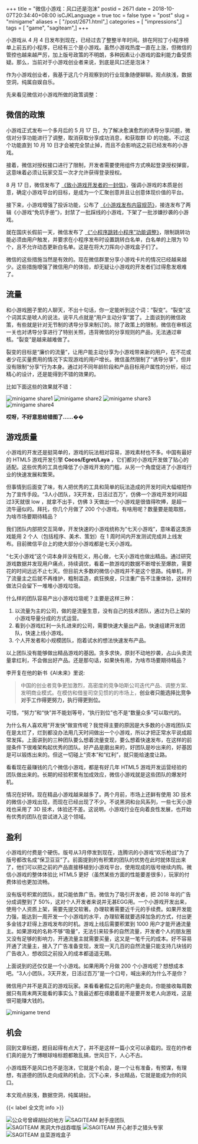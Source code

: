 +++
title = "微信小游戏：风口还是泡沫"
postid = 2671
date = 2018-10-07T20:34:40+08:00
isCJKLanguage = true
toc = false
type = "post"
slug = "minigame"
aliases = [ "/post/2671.html",]
categories = [ "impressions",]
tags = [ "game", "sagiteam",]
+++


小游戏从 4 月 4 日发布到现在，已经过去了整整半年时间。排在阿拉丁小程序榜单上前五的小程序，已经有三个是小游戏。虽然小游戏热度一直在上涨，但微信的管控也越来越严厉，加上版号政策的不明朗，多种因素让小游戏的盈利能力备受质疑。那么，当前对于小游戏创业者来说，到底是风口还是泡沫？

作为小游戏创业者，我基于这几个月观察到的行业现象随便聊聊。观点肤浅，数据空洞，纯属自娱自乐。

先来看见微信对小游戏所做的政策调整：<!-- more-->

## 微信的政策

小游戏正式发布一个多月后的 5 月 17 日，为了解决愈演愈烈的诱导分享问题，微信对分享功能进行了调整，取消获取分享成功消息，和获取群 ID 的功能。不过这个功能直到 10 月 10 日才会被完全禁止掉，而且不会影响这之前已经发布的小游戏。

接着，微信对授权接口进行了限制，开发者需要使用组件方式唤起登录授权弹窗，这意味着必须让玩家交互一次才允许获得登录授权。

8 月 17 日，微信发布了 [《致小游戏开发者的一封信》][2]，强调小游戏的本质是创意，确定小游戏平台的目标，是成为一个汇聚创意并且让创意体现价值的平台。

接下来，小游戏增强了投诉功能，公布了 [《小游戏发布内容规范》][3]，接连发布了两辑《小游戏“免坑手册”》，封禁了一批踩线的小游戏，下架了一批涉嫌抄袭的小游戏。

就在国庆长假前一天，微信发布了 [《“小程序跳转小程序”功能调整》][1]，限制跳转功能必须由用户触发，并要求在小程序发布时设置跳转白名单，白名单的上限为 10 个，且不允许动态更新白名单。这是在将大刀挥向小游戏盒子们了。

微信的这些措施当然是有效的。现在微信群里分享小游戏卡片的情况已经越来越少。这些措施增强了微信用户的体验，却无疑让小游戏的开发者们过得愈发艰难了。

## 流量

和小游戏圈子里的人聊天，不出十句话，你一定能听到这个词：“裂变”。“裂变”这个词其实是唬人的说法，说平凡点就是“用户主动分享”罢了。上面谈到的微信政策，有些就是针对无节制的诱导分享来制订的。除了政策上的限制，微信在审核这一关也对诱导分享进行了特别关照，违背微信的分享规则的产品，无法通过审核。“裂变”是越来越难做了。

裂变的目标是“廉价的流量”，让用户能主动分享为小游戏带来新的用户，在不花或者少花买量费用的情况下实现游戏的用户增长。微信虽然限制了“诱导分享”，但并没有限制“分享”行为本身。通过对不同年龄阶段和产品目标用户属性的分析，经过精心的设计，还是能得到不错的效果的。

比如下面这些的效果就不错：

![minigame share1][img1]
![minigame share2][img2]
![minigame share3][img3]
![minigame share4][img4]

**哎呀，不好意思给错图了……��**

## 游戏质量

小游戏的开发还是挺简单的，游戏的玩法相对容易，游戏素材也不多。中国有最好的 HTML5 游戏开发引擎 **Cocos/Egret/Laya** ，它们都对小游戏开发做了贴心的适配。这些优秀的工具也降低了小游戏开发的门槛，从另一个角度促进了小游戏行业的快速发展和繁荣。

但事情到后面变了味，有人把优秀的工具和简单的玩法造成的开发时间大幅缩短作为了宣传手段。“3人小团队，3天开发，日活过百万”，仿佛一个游戏开发时间超过3天就很 low ，就拿不出手，仿佛 3 天做出一个小游戏是很值得吹捧，是超一流牛逼似的。拜托，你几个月做了 200 个小游戏，有啥用呢？数量要是能取胜，为啥市场要期待精品？

我们团队内部把交互简单，开发快速的小游戏统称为“七天小游戏”，意味着这类游戏能用 2 个人（包括程序、美术、策划）在 1 周时间内开发测试完成并上线发布。目前微信平台上的绝大部分小游戏都是七天小游戏。

“七天小游戏”这个词本身并没有贬义，用心做，七天小游戏也做出精品。通过研究游戏数据并发现用户痛点，持续调优，看着一款游戏的数据不断增长至爆款，需要花的时间远远不止七天。但目前大多数的微信小游戏并不是这个思路。纯单机，开了流量主之后就不再维护，粗制滥造，疯狂换皮，只注重广告不注重体验，这样的做法只会留下一堆堆小游戏垃圾。

什么样的团队容易产出小游戏垃圾呢？主要是这样三种：

1. 以流量为主的公司，做的是流量生意，没有自己的技术团队，通过为已上架的小游戏导量分成的方式运营。
2. 看到小游戏红利一头扎进来的公司，需要快速大量出产品，快速组建开发团队，快速上线小游戏。
3. 个人开发者和小规模团队，抱着试水的想法快速发布产品。

以上团队没有能够做出精品游戏的基因。贪多求快，原封不动地抄袭，占山头卖流量拿红利，不会做出好产品。还是那句话，如果快有用，为啥市场要期待精品？

李开复在他的新书《AI未来》里说:

> 中国的创业者竞争更加激烈，高密度的竞争珀斯公司迭代产品、调整方案、发明商业模式。在模仿和借鉴司空见惯的的市场上，**创业者只能选择比竞争对手工作得更努力，执行得更到位。**

可惜，“努力”和“快”并不能划等号，“执行到位”也不是“数量众多”可以取代的。

为什么有人喜欢用“开发快”做宣传呢？我觉得主要的原因是大多数的小游戏团队实在是太烂了，烂到都没办法用几天时间做出一个小游戏，所以才把正常水平说成超常发挥。上面讲到的三种团队要么想着流量变现，要么想着快速发布，在这样的前提条件下很难架构起优秀的团队。好产品是磨出来的，好团队是吵出来的，好基因是可以锻炼出来的。但这一切碰上“资本”和“红利”，就只能给速度让路。

看看现在最赚钱的几个微信小游戏，都是有好几年 HTML5 游戏开发运营经验的团队做出来的。长期的经验积累有加成效应，微信小游戏就是这些团队的爆发时机。

情况在好转。现在精品小游戏越来越多了。两个月前，市场上还鲜有使用 3D 技术的微信小游戏出现，而现在已经出现了不少。不说黑洞和台风系列，一些七天小游戏也采用了 3D 技术，体验还不差。这说明，小游戏行业在向着良性发展，也开始有优秀的团队在尝试进入这个领域。

## 盈利

小游戏的付费是个硬伤。版号从3月停发到现在，连腾讯的小游戏“欢乐枪战”为了版号都改名成“保卫豆豆”了。前面提到的有积累的团队的优势在此时就体现出来了，他们可以把之前的产品直接移植到小游戏平台，使用现成的版号继续内购。微信小游戏的整体体验比 HTML5 更好（虽然某些方面的性能要差很多），玩家的付费体验也更加流畅。

没有版号积累的团队，就只能依靠广告。微信为了吸引开发者，把 2018 年的广告分成调整到了 50%，这对个人开发者来说并无甚EGG用。一个小游戏开发出来，使用个人资质上架，需要先提交软著。办理软著需要近千元的手续费。如果开发能力强，能达到一周开发一个小游戏的水平，办理软著就要选择加急的方式，付出更多金钱才赶得上游戏发布的时机。游戏上线后需要积累到 1000 用户才能开通流量主。如果游戏的名称不够“吸量”，无法引来较多的自然流量，开发者个人的朋友圈又没有足够的影响力，开通流量主就需要买量，这又是一笔千元的成本。好不容易开通了流量主，接入了广告准备变现，发现一天几百的自然流量只能支持几块钱的广告收入，想收回之前投入的成本都遥遥无期。

上面说到的还仅仅是一个小游戏。如果用两个月做 200 个小游戏呢？想想成本吧。“3人小团队，3天开发，日活过百万”是一个口号，喊出来的为什么不是你？

微信用户并不是真正的游戏玩家。来看看暑假之后的用户量走向，你能接收每周数据只有周末两天能看的事实么？我最近都在琢磨着是不是要开发老人向游戏，这是很可能赚大钱的。

![minigame trend][img5]

## 机会

回到文章标题，题目起得有点大了，并不是这样一篇小文可以承载的。现在的作者们真的是为了博眼球啥标题都敢乱搞，世风日下，人心不古。

小游戏既不是风口也不是泡沫，它就是个机会，是一个让有准备，有预谋，有理想，有道德的团队走向成熟的机会。沉下心来，多出精品，它就是能成为你的风口。

本文观点肤浅，数据空洞，纯属胡扯。

{{< label 全文完 info >}}

![公众号曾嵘胡扯的地方][mp]
![SAGITEAM 射手座团队][sagiteam]
![SAGITEAM 黑洞大作战吞噬版][hole]
![SAGITEAM 开心射手之猎头专家][ysf]
![SAGITEAM 韭菜游戏盒子][box]

[1]: https://developers.weixin.qq.com/community/minigame/doc/000c841982c730851f77b00a95b801
[2]: https://mp.weixin.qq.com/s?__biz=MzU0ODg0NDM4NA==&mid=2247483891&idx=1&sn=03bd2fe1a41904468d61d6182bd0c672&chksm=fbb9a7fcccce2eeadbaadc562d0839ea9128da4146bb0f79c44988e76355f2151a858b0b5239&scene=21#wechat_redirect
[3]: https://developers.weixin.qq.com/community/minigame/doc/00068891d880204ea267d0a6e5b801

[img1]: /uploads/2018/10/minigameshare1.jpg
[img2]: /uploads/2018/10/minigameshare2.jpg
[img3]: /uploads/2018/10/minigameshare3.jpg
[img4]: /uploads/2018/10/minigameshare4.jpg
[img5]: /uploads/2018/10/minigametrend.jpg

[sagiteam]: /uploads/2018/10/project-sagiteam.png
[mp]: /uploads/2018/10/mp-zrong-net-258.jpg
[hole]: /uploads/2018/10/project-game-hole-qr.jpg
[ysf]: /uploads/2018/10/project-game-ysf-wxqr.jpg
[box]: /uploads/2018/10/project-game-box.png